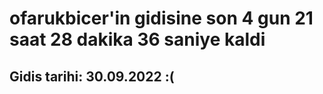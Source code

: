 # ofarukbicer'in gidisine son 4 gun 21 saat 28 dakika 36 saniye kaldi

## Gidis tarihi: 30.09.2022 :(